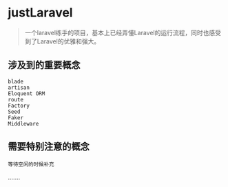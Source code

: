 # justLaravel

> 一个laravel练手的项目，基本上已经弄懂Laravel的运行流程，同时也感受到了Laravel的优雅和强大。

## 涉及到的重要概念
```
blade
artisan
Eloquent ORM
route
Factory
Seed
Faker
Middleware
```

## 需要特别注意的概念
```
等待空闲的时候补充
```

.......
